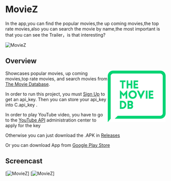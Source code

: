 # MovieZ
In the app,you can find the popular movies,the up coming movies,the top rate movies,also you can search the movie by name,the most important is that you can see the Trailer，is that interesting?


![MovieZ](https://raw.githubusercontent.com/jessing/MovieZ/master/app/src/main/res/mipmap-xxxhdpi/ic_launcher.png)

## Overview

<a href="https://www.themoviedb.org/documentation/api"><img src="images/the_movie_db_2.png" align="right"></a>

Showcases popular movies, up coming movies,top rate movies, and search movies from <a href="https://www.themoviedb.org/documentation/api">The Movie Database</a>.

In order to run this project, you must <a href="https://www.themoviedb.org/account/signup">Sign Up</a> to get an api_key.  Then you can store your api_key into C.api_key .

In order to play YouTube video, you have to go to the <a href="https://developers.google.com/youtube/android/player/">YouTube API</a> administration center to apply for the key

Otherwise you can just download the .APK in <a href="https://github.com/jessing/MovieZ/tree/master/app/app-release1.1.apk">Releases</a>

Or you can download App from <a href="https://play.google.com/store/apps/details?id=zh.ou.movie">Google Play Store</a>
## Screencast

[![MovieZ](https://raw.githubusercontent.com/jessing/MovieZ/master/images/Screenshot_20170828-143648.png)]
[![MovieZ](https://raw.githubusercontent.com/jessing/MovieZ/master/images/Screenshot_20170828-143642.png)]

